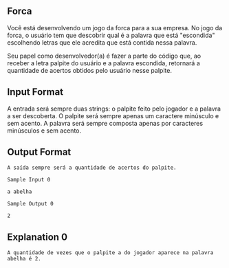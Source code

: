 ## Forca

Você está desenvolvendo um jogo da forca para a sua empresa. No jogo da forca, o usuário tem que descobrir qual é a palavra que está "escondida" escolhendo letras que ele acredita que está contida nessa palavra.

Seu papel como desenvolvedor(a) é fazer a parte do código que, ao receber a letra palpite do usuário e a palavra escondida, retornará a quantidade de acertos obtidos pelo usuário nesse palpite.

## Input Format

A entrada será sempre duas strings: o palpite feito pelo jogador e a palavra a ser descoberta. O palpite será sempre apenas um caractere minúsculo e sem acento. A palavra será sempre composta apenas por caracteres minúsculos e sem acento.

## Output Format
``````
A saída sempre será a quantidade de acertos do palpite.
``````
```````
Sample Input 0
```````
``````
a abelha
```````
``````
Sample Output 0

2
``````
## Explanation 0

``````
A quantidade de vezes que o palpite a do jogador aparece na palavra abelha é 2.
